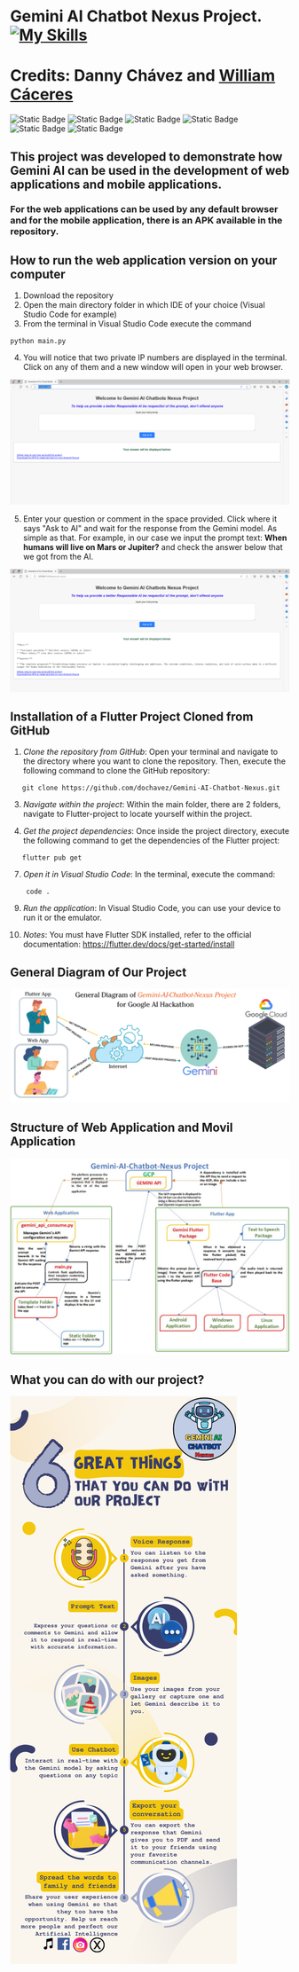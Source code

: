 # Gemini AI Chatbot Nexus Project.[![My Skills](https://skillicons.dev/icons?i=gcp&perline=3)](https://skillicons.dev)
# Credits: Danny Chávez and [William Cáceres](https://github.com/willr30)
![Static Badge](https://img.shields.io/badge/python-3.8-blue)
![Static Badge](https://img.shields.io/badge/flask-3.0-red)
![Static Badge](https://img.shields.io/badge/GCP-API-green)
![Static Badge](https://img.shields.io/badge/GeminiAI-1.0-yellow)
![Static Badge](https://img.shields.io/badge/GeminiAI-1.5-red)
![Static Badge](https://img.shields.io/badge/flutter-3.19-blue)

## This project was developed to demonstrate how Gemini AI can be used in the development of web applications and mobile applications. 
### For the web applications can be used by any default browser and for the mobile application, there is an APK available in the repository.

## How to run the web application version on your computer
1. Download the repository
2. Open the main directory folder in which IDE of your choice (Visual Studio Code for example)
3. From the terminal in Visual Studio Code execute the command 
```
python main.py

```
4. You will notice that two private IP numbers are displayed in the terminal. Click on any of them and a new window will open in your web browser.

![](https://github.com/dochavez/Gemini-AI-Chatbot-Nexus/blob/master/WebApplicationGemini.png)
 
5. Enter your question or comment in the space provided. Click where it says "Ask to AI" and wait for the response from the Gemini model. As simple as that. For example, in our case we input the prompt text: **When humans will live on Mars or Jupiter?** and check the answer below that we got from the AI.

![](https://github.com/dochavez/Gemini-AI-Chatbot-Nexus/blob/master/Test_WebApplicationGemini.png)

## Installation of a Flutter Project Cloned from GitHub

1. *Clone the repository from GitHub*: Open your terminal and navigate to the directory where you want to clone the repository. Then, execute the following command to clone the GitHub repository:
```
   git clone https://github.com/dochavez/Gemini-AI-Chatbot-Nexus.git
```
3. *Navigate within the project*: Within the main folder, there are 2 folders, navigate to Flutter-project to locate yourself within the project.

4. *Get the project dependencies*: Once inside the project directory, execute the following command to get the dependencies of the Flutter project:
```  
   flutter pub get
```
7. *Open it in Visual Studio Code*: In the terminal, execute the command:
```
    code .
```
9. *Run the application*: In Visual Studio Code, you can use your device to run it or the emulator.

10. *Notes*: You must have Flutter SDK installed, refer to the official documentation: https://flutter.dev/docs/get-started/install

## General Diagram of Our Project
![](https://github.com/dochavez/Gemini-AI-Chatbot-Nexus/blob/master/General%20Diagram.png)

## Structure of Web Application and Movil Application
![](https://github.com/dochavez/Gemini-AI-Chatbot-Nexus/blob/master/Gemini%20Diagram%20Design.jpg)

## What you can do with our project?
![](https://github.com/dochavez/Gemini-AI-Chatbot-Nexus/blob/master/6%20Great%20Things....png)


